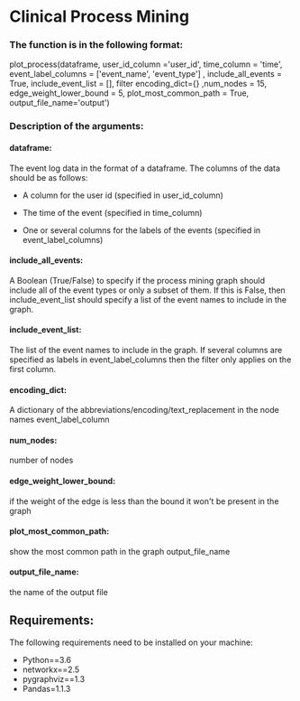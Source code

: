 # Clinical Process Mining


### The function is in the following format:

plot_process(dataframe, user_id_column ='user_id', time_column = 'time', event_label_columns = ['event_name', 'event_type'] , include_all_events = True, include_event_list = [], filter encoding_dict={} ,num_nodes = 15, edge_weight_lower_bound = 5, plot_most_common_path = True, output_file_name='output')
 
### Description of the arguments:
 
#### dataframe: 
The event log data in the format of a dataframe. The columns of the data should be as follows:
 
* A column for the user id (specified in user_id_column)

* The time of the event (specified in time_column)

* One or several columns for the labels of the events (specified in event_label_columns)


#### include_all_events: 
A Boolean (True/False) to specify if the process mining graph should include all of the event types or only a subset of them. If this is False, then include_event_list should specify a list of the event names to include in the graph. 

#### include_event_list: 
The list of the event names to include in the graph. If several columns are specified as labels in event_label_columns  then the filter only applies on the first column.

#### encoding_dict: 
A dictionary of the abbreviations/encoding/text_replacement in the node names event_label_column 

#### num_nodes: 
number of nodes 

#### edge_weight_lower_bound: 
if the weight of the edge is less than the bound it won't be present in the graph 

#### plot_most_common_path: 
show the most common path in the graph output_file_name

#### output_file_name: 
the name of the output file





## Requirements:

The following requirements need to be installed on your machine:


- Python==3.6
- networkx==2.5
- pygraphviz==1.3
- Pandas=1.1.3
